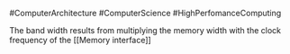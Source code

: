 #ComputerArchitecture #ComputerScience #HighPerfomanceComputing  

The band width results from multiplying the memory width with the clock frequency of the [[Memory interface]]